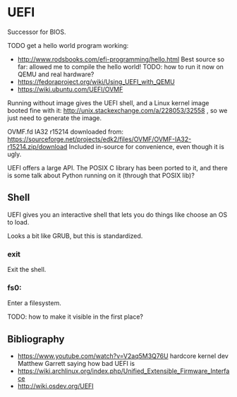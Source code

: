 # UEFI

Successor for BIOS.

TODO get a hello world program working:

- http://www.rodsbooks.com/efi-programming/hello.html Best source so far: allowed me to compile the hello world! TODO: how to run it now on QEMU and real hardware?
- https://fedoraproject.org/wiki/Using_UEFI_with_QEMU
- https://wiki.ubuntu.com/UEFI/OVMF

Running without image gives the UEFI shell, and a Linux kernel image booted fine with it: http://unix.stackexchange.com/a/228053/32558 , so we just need to generate the image.

OVMF.fd IA32 r15214 downloaded from: https://sourceforge.net/projects/edk2/files/OVMF/OVMF-IA32-r15214.zip/download Included in-source for convenience, even though it is ugly.

UEFI offers a large API. The POSIX C library has been ported to it, and there is some talk about Python running on it (through that POSIX lib)?

## Shell

UEFI gives you an interactive shell that lets you do things like choose an OS to load.

Looks a bit like GRUB, but this is standardized.

### exit

Exit the shell.

### fs0:

Enter a filesystem.

TODO: how to make it visible in the first place?

## Bibliography

- https://www.youtube.com/watch?v=V2aq5M3Q76U hardcore kernel dev Matthew Garrett saying how bad UEFI is
- https://wiki.archlinux.org/index.php/Unified_Extensible_Firmware_Interface
- http://wiki.osdev.org/UEFI
